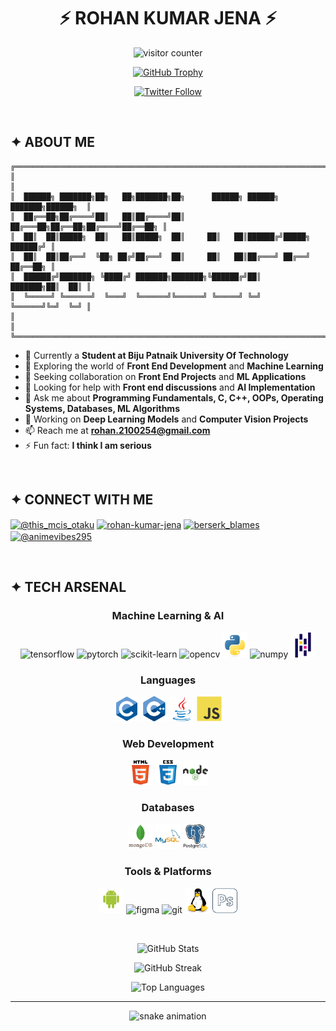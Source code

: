 <div align="center">

# ⚡ ROHAN KUMAR JENA ⚡

<img src="https://komarev.com/ghpvc/?username=the-cheater&label=Visitors&color=000000&style=flat" alt="visitor counter" />

<br>

[![GitHub Trophy](https://github-profile-trophy.vercel.app/?username=the-cheater&theme=darkhub&no-frame=true&row=1&column=6)](https://github.com/ryo-ma/github-profile-trophy)

[![Twitter Follow](https://img.shields.io/twitter/follow/this_mcis_otaku?color=000000&logo=twitter&style=for-the-badge)](https://twitter.com/@this_mcis_otaku)

</div>

<br>

## ✦ ABOUT ME

```
╔═════════════════════════════════════════════════════════════════════════════╗
║                                                                             ║
║  ██████╗ ███████╗██╗   ██╗███████╗██╗      ██████╗ ██████╗ ███████╗██████╗  ║
║  ██╔══██╗██╔════╝██║   ██║██╔════╝██║     ██╔═══██╗██╔══██╗██╔════╝██╔══██╗ ║
║  ██║  ██║█████╗  ██║   ██║█████╗  ██║     ██║   ██║██████╔╝█████╗  ██████╔╝ ║
║  ██║  ██║██╔══╝  ╚██╗ ██╔╝██╔══╝  ██║     ██║   ██║██╔═══╝ ██╔══╝  ██╔══██╗ ║
║  ██████╔╝███████╗ ╚████╔╝ ███████╗███████╗╚██████╔╝██║     ███████╗██║  ██║ ║
║  ╚═════╝ ╚══════╝  ╚═══╝  ╚══════╝╚══════╝ ╚═════╝ ╚═╝     ╚══════╝╚═╝  ╚═╝ ║
║                                                                             ║
╚═════════════════════════════════════════════════════════════════════════════╝
```

- 🔭 Currently a **Student at Biju Patnaik University Of Technology**
- 🌱 Exploring the world of **Front End Development** and **Machine Learning**
- 👯 Seeking collaboration on **Front End Projects** and **ML Applications**
- 🤝 Looking for help with **Front end discussions** and **AI Implementation**
- 💬 Ask me about **Programming Fundamentals, C, C++, OOPs, Operating Systems, Databases, ML Algorithms**
- 🧠 Working on **Deep Learning Models** and **Computer Vision Projects**
- 📫 Reach me at **rohan.2100254@gmail.com**
- ⚡ Fun fact: **I think I am serious**

<br>

## ✦ CONNECT WITH ME

<p>
<a href="https://twitter.com/@this_mcis_otaku" target="blank"><img align="center" src="https://raw.githubusercontent.com/rahuldkjain/github-profile-readme-generator/master/src/images/icons/Social/twitter.svg" alt="@this_mcis_otaku" height="30" width="40" /></a>
<a href="https://www.linkedin.com/in/rohan-kumar-jena-577129269" target="blank"><img align="center" src="https://raw.githubusercontent.com/rahuldkjain/github-profile-readme-generator/master/src/images/icons/Social/linked-in-alt.svg" alt="rohan-kumar-jena" height="30" width="40" /></a>
<a href="https://instagram.com/berserk_blames" target="blank"><img align="center" src="https://raw.githubusercontent.com/rahuldkjain/github-profile-readme-generator/master/src/images/icons/Social/instagram.svg" alt="berserk_blames" height="30" width="40" /></a>
<a href="https://www.youtube.com/c/@animevibes295" target="blank"><img align="center" src="https://raw.githubusercontent.com/rahuldkjain/github-profile-readme-generator/master/src/images/icons/Social/youtube.svg" alt="@animevibes295" height="30" width="40" /></a>
</p>

<br>

## ✦ TECH ARSENAL

<div align="center">

### Machine Learning & AI
<p>
<img src="https://www.vectorlogo.zone/logos/tensorflow/tensorflow-icon.svg" alt="tensorflow" width="40" height="40"/>
<img src="https://www.vectorlogo.zone/logos/pytorch/pytorch-icon.svg" alt="pytorch" width="40" height="40"/>
<img src="https://upload.wikimedia.org/wikipedia/commons/0/05/Scikit_learn_logo_small.svg" alt="scikit-learn" width="40" height="40"/>
<img src="https://www.vectorlogo.zone/logos/opencv/opencv-icon.svg" alt="opencv" width="40" height="40"/>
<img src="https://raw.githubusercontent.com/devicons/devicon/master/icons/python/python-original.svg" alt="python" width="40" height="40"/>
<img src="https://www.vectorlogo.zone/logos/numpy/numpy-icon.svg" alt="numpy" width="40" height="40"/>
<img src="https://raw.githubusercontent.com/devicons/devicon/2ae2a900d2f041da66e950e4d48052658d850630/icons/pandas/pandas-original.svg" alt="pandas" width="40" height="40"/>
</p>

### Languages
<p>
<img src="https://raw.githubusercontent.com/devicons/devicon/master/icons/c/c-original.svg" alt="c" width="40" height="40"/>
<img src="https://raw.githubusercontent.com/devicons/devicon/master/icons/cplusplus/cplusplus-original.svg" alt="cplusplus" width="40" height="40"/>
<img src="https://raw.githubusercontent.com/devicons/devicon/master/icons/java/java-original.svg" alt="java" width="40" height="40"/>
<img src="https://raw.githubusercontent.com/devicons/devicon/master/icons/javascript/javascript-original.svg" alt="javascript" width="40" height="40"/>
</p>

### Web Development
<p>
<img src="https://raw.githubusercontent.com/devicons/devicon/master/icons/html5/html5-original-wordmark.svg" alt="html5" width="40" height="40"/>
<img src="https://raw.githubusercontent.com/devicons/devicon/master/icons/css3/css3-original-wordmark.svg" alt="css3" width="40" height="40"/>
<img src="https://raw.githubusercontent.com/devicons/devicon/master/icons/nodejs/nodejs-original-wordmark.svg" alt="nodejs" width="40" height="40"/>
</p>

### Databases
<p>
<img src="https://raw.githubusercontent.com/devicons/devicon/master/icons/mongodb/mongodb-original-wordmark.svg" alt="mongodb" width="40" height="40"/>
<img src="https://raw.githubusercontent.com/devicons/devicon/master/icons/mysql/mysql-original-wordmark.svg" alt="mysql" width="40" height="40"/>
<img src="https://raw.githubusercontent.com/devicons/devicon/master/icons/postgresql/postgresql-original-wordmark.svg" alt="postgresql" width="40" height="40"/>
</p>

### Tools & Platforms
<p>
<img src="https://raw.githubusercontent.com/devicons/devicon/master/icons/android/android-original-wordmark.svg" alt="android" width="40" height="40"/>
<img src="https://www.vectorlogo.zone/logos/figma/figma-icon.svg" alt="figma" width="40" height="40"/>
<img src="https://www.vectorlogo.zone/logos/git-scm/git-scm-icon.svg" alt="git" width="40" height="40"/>
<img src="https://raw.githubusercontent.com/devicons/devicon/master/icons/linux/linux-original.svg" alt="linux" width="40" height="40"/>
<img src="https://raw.githubusercontent.com/devicons/devicon/master/icons/photoshop/photoshop-line.svg" alt="photoshop" width="40" height="40"/>
</p>

</div>

<div align="center">

<br>

![GitHub Stats](https://github-readme-stats.vercel.app/api?username=the-cheater&show_icons=true&theme=radical&hide_border=true)

![GitHub Streak](https://github-readme-streak-stats.herokuapp.com/?user=the-cheater&theme=radical&hide_border=true)

![Top Languages](https://github-readme-stats.vercel.app/api/top-langs/?username=the-cheater&layout=compact&theme=radical&hide_border=true)

</div>

---

<div align="center">
  <img src="https://raw.githubusercontent.com/the-cheater/the-cheater/output/github-contribution-grid-snake-dark.svg" alt="snake animation" />
</div>
